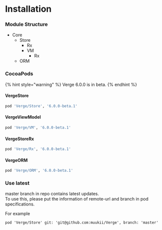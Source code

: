 # Installation

### Module Structure

* Core
  * Store
    * Rx
    * VM
      * Rx
  * ORM

### CocoaPods

{% hint style="warning" %}
Verge 6.0.0 is in beta.
{% endhint %}

#### VergeStore

```ruby
pod 'Verge/Store', '6.0.0-beta.1'
```

#### VergeViewModel

```ruby
pod 'Verge/VM', '6.0.0-beta.1'
```

#### VergeStoreRx

```ruby
pod 'Verge/Rx', '6.0.0-beta.1'
```

#### VergeORM

```ruby
pod 'Verge/ORM', '6.0.0-beta.1'
```

### Use latest

master branch in repo contains latest updates.  
To use this, please put the information of remote-url and branch in pod specifications.

For example

```text
pod 'Verge/Store' git: 'git@github.com:muukii/Verge', branch: 'master'
```



